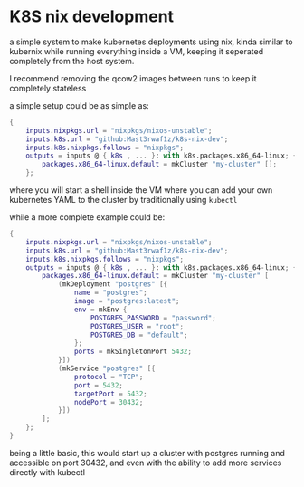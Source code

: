 # K8S nix development
a simple system to make kubernetes deployments using nix, kinda similar to kubernix while running everything inside a VM, keeping it seperated completely from the host system.

I recommend removing the qcow2 images between runs to keep it completely stateless

a simple setup could be as simple as:

```nix
{
    inputs.nixpkgs.url = "nixpkgs/nixos-unstable";
    inputs.k8s.url = "github:Mast3rwaf1z/k8s-nix-dev";
    inputs.k8s.nixpkgs.follows = "nixpkgs";
    outputs = inputs @ { k8s , ... }: with k8s.packages.x86_64-linux; { # load k8s functions into local scope
        packages.x86_64-linux.default = mkCluster "my-cluster" [];
    };
```
where you will start a shell inside the VM where you can add your own kubernetes YAML to the cluster by traditionally using `kubectl`

while a more complete example could be:
```nix
{
    inputs.nixpkgs.url = "nixpkgs/nixos-unstable";
    inputs.k8s.url = "github:Mast3rwaf1z/k8s-nix-dev";
    inputs.k8s.nixpkgs.follows = "nixpkgs";
    outputs = inputs @ { k8s , ... }: with k8s.packages.x86_64-linux; { # load k8s functions into local scope
        packages.x86_64-linux.default = mkCluster "my-cluster" [
            (mkDeployment "postgres" [{
                name = "postgres";
                image = "postgres:latest";
                env = mkEnv {
                    POSTGRES_PASSWORD = "password";
                    POSTGRES_USER = "root";
                    POSTGRES_DB = "default";
                };
                ports = mkSingletonPort 5432;
            }])
            (mkService "postgres" [{
                protocol = "TCP";
                port = 5432;
                targetPort = 5432;
                nodePort = 30432;
            }])
        ];
    };
}
```
being a little basic, this would start up a cluster with postgres running and accessible on port 30432, and even with the ability to add more services directly with kubectl 
